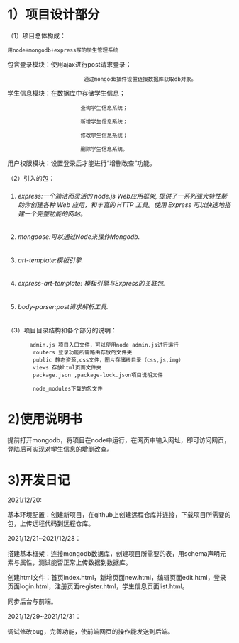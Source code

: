 # 1）项目设计部分

（1）项目总体构成：

```
用node+mongodb+express写的学生管理系统
```

包含登录模块：使用ajax进行post请求登录；

							通过mongodb插件设置链接数据库获取db对象。	

学生信息模块：在数据库中存储学生信息；

					       查询学生信息系统；
	
					       新增学生信息系统；
	
					       修改学生信息系统；
	
					       删除学生信息系统。

用户权限模块：设置登录后才能进行“增删改查”功能。

（2）引入的包：

1. ###### express:一个简洁而灵活的 node.js Web应用框架, 提供了一系列强大特性帮助你创建各种 Web 应用，和丰富的 HTTP 工具。使用 Express 可以快速地搭建一个完整功能的网站。

2. ###### mongoose:可以通过Node来操作Mongodb.

5. ###### art-template:模板引擎.

6. ###### express-art-template: 模板引擎与Express的关联包.

7. ###### body-parser:post请求解析工具.

（3）项目目录结构和各个部分的说明：

           admin.js 项目入口文件，可以使用node admin.js进行运行
            routers 登录功能所需路由存放的文件夹
            public 静态资源,css文件，图片存储根目录（css,js,img）
            views 存放html页面文件夹
            package.json ,package-lock.json项目说明文件
    
    		node_modules下载的包文件

# 2)使用说明书

提前打开mongodb，将项目在node中运行，在网页中输入网址，即可访问网页，登陆后可实现对学生信息的增删改查。

# 3)开发日记

2021/12/20:

基本环境配置：创建新项目，在github上创建远程仓库并连接，下载项目所需要的包，上传远程代码到远程仓库。

2021/12/21~2021/12/28：

搭建基本框架：连接mongodb数据库，创建项目所需要的表，用schema声明元素与属性，测试能否正常上传数据到数据库。

创建html文件：首页index.html，新增页面new.html，编辑页面edit.html，登录页面login.html，注册页面register.html，学生信息页面list.html。

同步后台与前端。

2021/12/29~2021/12/31：

调试修改bug，完善功能，使前端网页的操作能发送到后端。
